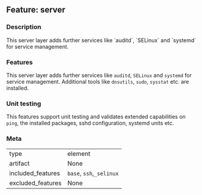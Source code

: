 ## Feature: server
### Description
<website-feature>
This server layer adds further services like `auditd`, `SELinux` and `systemd` for service management.
</website-feature>

### Features
This server layer adds further services like `auditd`, `SELinux` and `systemd` for service management.
Additional tools like `dnsutils`, `sudo`, `sysstat` etc. are installed.

### Unit testing
This features support unit testing and validates extended capabilities on `ping`, the installed packages, sshd configuration, systemd units etc.

### Meta
|||
|---|---|
|type|element|
|artifact|None|
|included_features|`base`, `ssh`,`_selinux`|
|excluded_features|None|
